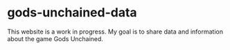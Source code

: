 # gods-unchained-data
This website is a work in progress. My goal is to share data and information about the game Gods Unchained.
